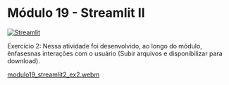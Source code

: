 # Módulo 19 - Streamlit II
[![Streamlit](https://img.shields.io/badge/Streamlit-FF4B4B?style=for-the-badge&logo=streamlit&logoColor=white)](https://streamlit.io/)

Exercício 2:
Nessa atividade foi desenvolvido, ao longo do módulo, ênfasesnas interações com o usuário (Subir arquivos e disponibilizar para download).



[modulo19_streamlit2_ex2.webm](https://github.com/Aline-Castro/Ciencia-de-Dados/assets/92234598/8fa4d686-031f-468c-9d5d-292d2d044cd1)
